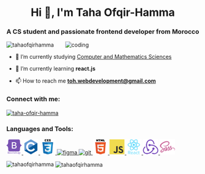 <h1 align="center">Hi 👋, I'm Taha Ofqir-Hamma</h1>
<h3 align="center">A CS student and passionate frontend developer from Morocco</h3>
<img align="right" alt="coding" width="350" src="https://thumbs.gfycat.com/ExemplaryFairFeline-max-1mb.gif">

<p align="left"> <img src="https://komarev.com/ghpvc/?username=tahaofqirhamma&label=Profile%20views&color=0e75b6&style=flat" alt="tahaofqirhamma" /> </p>

- 🔭 I’m currently studying [Computer and Mathematics Sciences](http://www.fsr.ac.ma/content/sciences-math%C3%A9matiques-et-informatique)

- 🌱 I’m currently learning **react.js**

- 📫 How to reach me **toh.webdevelopment@gmail.com**

<h3 align="left">Connect with me:</h3>
<p align="left">
<a href="https://www.linkedin.com/in/taha-ofqir-hamma-06928a23b/" target="blank"><img align="center" src="https://raw.githubusercontent.com/rahuldkjain/github-profile-readme-generator/master/src/images/icons/Social/linked-in-alt.svg" alt="taha-ofqir-hamma" height="30" width="40" /></a>
</p>

<h3 align="left">Languages and Tools:</h3>
<p align="left"> <a href="https://getbootstrap.com" target="_blank" rel="noreferrer"> <img src="https://raw.githubusercontent.com/devicons/devicon/master/icons/bootstrap/bootstrap-plain-wordmark.svg" alt="bootstrap" width="40" height="40"/> </a> <a href="https://www.cprogramming.com/" target="_blank" rel="noreferrer"> <img src="https://raw.githubusercontent.com/devicons/devicon/master/icons/c/c-original.svg" alt="c" width="40" height="40"/> </a> <a href="https://www.w3schools.com/css/" target="_blank" rel="noreferrer"> <img src="https://raw.githubusercontent.com/devicons/devicon/master/icons/css3/css3-original-wordmark.svg" alt="css3" width="40" height="40"/> </a> <a href="https://www.figma.com/" target="_blank" rel="noreferrer"> <img src="https://www.vectorlogo.zone/logos/figma/figma-icon.svg" alt="figma" width="40" height="40"/> </a> <a href="https://git-scm.com/" target="_blank" rel="noreferrer"> <img src="https://www.vectorlogo.zone/logos/git-scm/git-scm-icon.svg" alt="git" width="40" height="40"/> </a> <a href="https://www.w3.org/html/" target="_blank" rel="noreferrer"> <img src="https://raw.githubusercontent.com/devicons/devicon/master/icons/html5/html5-original-wordmark.svg" alt="html5" width="40" height="40"/> </a> <a href="https://developer.mozilla.org/en-US/docs/Web/JavaScript" target="_blank" rel="noreferrer"> <img src="https://raw.githubusercontent.com/devicons/devicon/master/icons/javascript/javascript-original.svg" alt="javascript" width="40" height="40"/> </a> <a href="https://reactjs.org/" target="_blank" rel="noreferrer"> <img src="https://raw.githubusercontent.com/devicons/devicon/master/icons/react/react-original-wordmark.svg" alt="react" width="40" height="40"/> </a> <a href="https://redux.js.org" target="_blank" rel="noreferrer"> <img src="https://raw.githubusercontent.com/devicons/devicon/master/icons/redux/redux-original.svg" alt="redux" width="40" height="40"/> </a> <a href="https://sass-lang.com" target="_blank" rel="noreferrer"> <img src="https://raw.githubusercontent.com/devicons/devicon/master/icons/sass/sass-original.svg" alt="sass" width="40" height="40"/> </a> </p>

<p><img align="left" src="https://github-readme-stats.vercel.app/api/top-langs?username=tahaofqirhamma&show_icons=true&locale=en&layout=compact" alt="tahaofqirhamma" /></p>

<p>&nbsp;<img align="center" src="https://github-readme-stats.vercel.app/api?username=tahaofqirhamma&show_icons=true&locale=en" alt="tahaofqirhamma" /></p>
